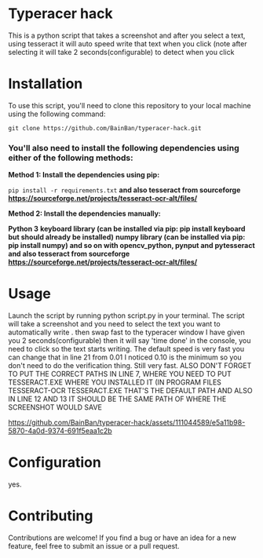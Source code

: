 # Typeracer hack
This is a python script that takes a screenshot and after you select a text, using tesseract it will auto speed write that text when you click (note after selecting it will take 2 seconds(configurable) to detect when you click
# Installation
To use this script, you'll need to clone this repository to your local machine using the following command:

```git clone https://github.com/BainBan/typeracer-hack.git```

### You'll also need to install the following dependencies using either of the following methods:

**Method 1: Install the dependencies using pip:**

```pip install -r requirements.txt```
**and also tesseract from sourceforge https://sourceforge.net/projects/tesseract-ocr-alt/files/**

**Method 2: Install the dependencies manually:**

**Python 3**
**keyboard library (can be installed via pip: pip install keyboard but should already be installed)**
**numpy library (can be installed via pip: pip install numpy) and so on with opencv_python, pynput and pytesseract and also tesseract from sourceforge https://sourceforge.net/projects/tesseract-ocr-alt/files/**
# Usage
Launch the script by running python script.py in your terminal.
The script will take a screenshot and you need to select the text you want to automatically write .
then swap fast to the typeracer window I have given you 2 seconds(configurable) then it will say 'time done' in the console, you need to click so the text starts writing. The default speed is very fast you can change that in line 21 from 0.01 I noticed 0.10 is the minimum so you don't need to do the verification thing. Still very fast. ALSO DON'T FORGET TO PUT THE CORRECT PATHS IN LINE 7, WHERE YOU NEED TO PUT TESSERACT.EXE WHERE YOU INSTALLED IT (IN PROGRAM FILES TESSERACT-OCR TESSERACT.EXE THAT'S THE DEFAULT PATH AND ALSO IN LINE 12 AND 13 IT SHOULD BE THE SAME PATH OF WHERE THE SCREENSHOT WOULD SAVE

https://github.com/BainBan/typeracer-hack/assets/111044589/e5a11b98-5870-4a0d-9374-691f5eaa1c2b



# Configuration
yes.

# Contributing
Contributions are welcome! If you find a bug or have an idea for a new feature, feel free to submit an issue or a pull request.
